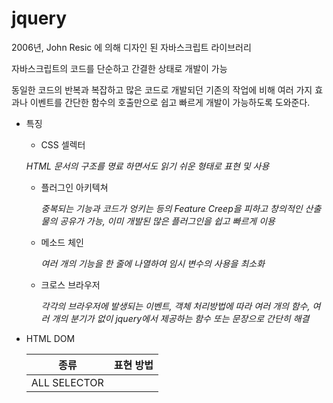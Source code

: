 # jquery 

2006년, John Resic 에 의해 디자인 된 자바스크립트 라이브러리

자바스크립트의 코드를 단순하고 간결한 상태로 개발이 가능

동일한 코드의 반복과 복잡하고 많은 코드로 개발되던 기존의 작업에 비해 여러 가지 효과나 이벤트를 간단한 함수의 호출만으로 쉽고 빠르게 개발이 가능하도록 도와준다.



- 특징

  -  CSS 셀렉터

    _HTML 문서의 구조를 명료 하면서도 읽기 쉬운 형태로 표현 및 사용_

  - 플러그인 아키텍쳐

    _중복되는 기능과 코드가 엉키는 등의 Feature Creep을 피하고 창의적인 산출물의 공유가 가능, 이미 개발된 많은 플러그인을 쉽고 빠르게 이용_

  - 메소드 체인

    _여러 개의 기능을 한 줄에 나열하여 임시 변수의 사용을 최소화_

  - 크로스 브라우저

    _각각의 브라우저에 발생되는 이벤트, 객체 처리방법에 따라 여러 개의 함수, 여러 개의 분기가 없이 jquery에서 제공하는 함수 또는 문장으로 간단히 해결_

- HTML DOM

  | 종류         | 표현 방법 |
  | ------------ | --------- |
  | ALL SELECTOR |           |

  